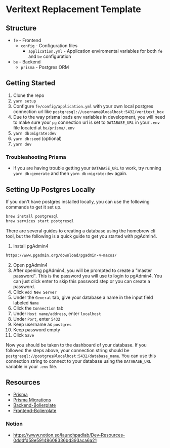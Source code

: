 # Veritext Replacement Template

## Structure

- `fe` - Frontend
  - `config` - Configuration files
    - `application.yml` - Application enviromental variables for both `fe` and `be` configuration
- `be` - Backend
  - `prisma` - Postgres ORM

## Getting Started

1. Clone the repo
2. `yarn setup`
3. Configure `fe/config/application.yml` with your own local postgres connection url like `postgresql://username@localhost:5432/veritext_box`
4. Due to the way prisma loads env variables in development, you will need to make sure your `pg` connection url is set to `DATABASE_URL` in your `.env` file located at `be/prisma/.env`
5. `yarn db:migrate:dev`
6. `yarn db:seed` (optional)
7. `yarn dev`

### Troubleshooting Prisma

- If you are having trouble getting your `DATABASE_URL` to work, try running `yarn db:generate` and then `yarn db:migrate:dev` again.

## Setting Up Postgres Locally

If you don't have postgres installed locally, you can use the following commands to get it set up.

```bash
brew install postgresql
brew services start postgresql
```

There are several guides to creating a database using the homebrew cli tool, but the following is a quick guide to get you started with pgAdmin4.

1. Install pgAdmin4

```bash
https://www.pgadmin.org/download/pgadmin-4-macos/
```

2. Open pgAdmin4
3. After opening pgAdmin4, you will be prompted to create a "master password". This is the password you will use to login to pgAdmin4. You can just click enter to skip this password step or you can create a password.
4. Click `Add New Server`
5. Under the `General` tab, give your database a name in the input field labeled `Name`
6. Click the `Connection` tab
7. Under `Host name/address`, enter `localhost`
8. Under `Port`, enter `5432`
9. Keep username as `postgres`
10. Keep password empty
11. Click `Save`

Now you should be taken to the dashboard of your database. If you followed the steps above, your connection string should be `postgresql://postgres@localhost:5432/database_name`. You can use this connection string to connect to your database using the `DATABASE_URL` variable in your `.env` file.

## Resources

- [Prisma](https://www.prisma.io/)
- [Prisma Migrations](prisma.io/docs/concepts/components/prisma-migrate/migrate-development-production)
- [Backend-Bolierplate](https://github.com/ljlm0402/typescript-express-starter/blob/master/lib/prisma)
- [Frontend-Bolierplate](https://github.com/LaunchPadLab/client-template)

### Notion

- https://www.notion.so/launchpadlab/Dev-Resources-0dddfd58e59148608336bd393aca6a21